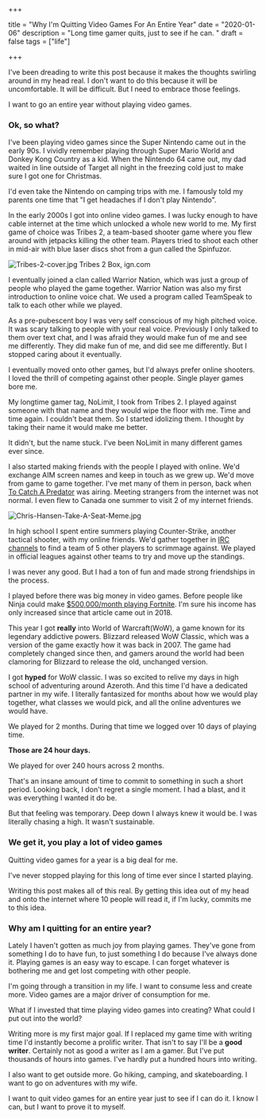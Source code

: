 +++

title = "Why I'm Quitting Video Games For An Entire Year"
date = "2020-01-06"
description = "Long time gamer quits, just to see if he can. "
draft = false
tags = ["life"]

+++

I've been dreading to write this post because it makes the thoughts swirling around in my head real. I don't want to do this because it will be uncomfortable. It will be difficult. But I need to embrace those feelings. 

I want to go an entire year without playing video games.

### Ok, so what?

I've been playing video games since the Super Nintendo came out in the early 90s. I vividly remember playing through Super Mario World and Donkey Kong Country as a kid. When the Nintendo 64 came out, my dad waited in line outside of Target all night in the freezing cold just to make sure I got one for Christmas. 

I'd even take the Nintendo on camping trips with me. I famously told my parents one time that "I get headaches if I don't play Nintendo".

In the early 2000s I got into online video games. I was lucky enough to have cable internet at the time which unlocked a whole new world to me. My first game of choice was Tribes 2, a team-based shooter game where you flew around with jetpacks killing the other team. Players tried to shoot each other in mid-air with blue laser discs shot from a gun called the Spinfuzor.

![Tribes-2-cover.jpg](https://i.postimg.cc/jjRNn8bL/Tribes-2-cover.jpg)
Tribes 2 Box, ign.com

I eventually joined a clan called Warrior Nation, which was just a group of people who played the game together. Warrior Nation was also my first introduction to online voice chat. We used a program called TeamSpeak to talk to each other while we played.

As a pre-pubescent boy I was very self conscious of my high pitched voice. It was scary talking to people with your real voice. Previously I only talked to them over text chat, and I was afraid they would make fun of me and see me differently. They did make fun of me, and did see me differently. But I stopped caring about it eventually. 

I eventually moved onto other games, but I'd always prefer online shooters. I loved the thrill of competing against other people. Single player games bore me. 

My longtime gamer tag, NoLimit, I took from Tribes 2. I played against someone with that name and they would wipe the floor with me. Time and time again. I couldn't beat them. So I started idolizing them. I thought by taking their name it would make me better.

It didn't, but the name stuck. I've been NoLimit in many different games ever since. 

I also started making friends with the people I played with online. We'd exchange AIM screen names and keep in touch as we grew up. We'd move from game to game together. I've met many of them in person, back when [To Catch A Predator](https://en.wikipedia.org/wiki/To_Catch_a_Predator) was airing. Meeting strangers from the internet was not normal. I even flew to Canada one summer to visit 2 of my internet friends. 

![Chris-Hansen-Take-A-Seat-Meme.jpg](https://i.postimg.cc/ncQqyj2c/Chris-Hansen-Take-A-Seat-Meme.jpg)

In high school I spent entire summers playing Counter-Strike, another tactical shooter, with my online friends. We'd gather together in [IRC channels](https://en.wikipedia.org/wiki/Internet_Relay_Chat) to find a team of 5 other players to scrimmage against. We played in official leagues against other teams to try and move up the standings. 

I was never any good. But I had a ton of fun and made strong friendships in the process.

I played before there was big money in video games. Before people like Ninja could make [$500,000/month playing Fortnite](https://www.businessinsider.com/ninja-tyler-blevins-twitch-subscribers-fortnite-drake-youtube-2018-3). I'm sure his income has only increased since that article came out in 2018. 

This year I got **really** into World of Warcraft(WoW), a game known for its legendary addictive powers. Blizzard released WoW Classic, which was a version of the game exactly how it was back in 2007. The game had completely changed since then, and gamers around the world had been clamoring for Blizzard to release the old, unchanged version.

I got **hyped** for WoW classic. I was so excited to relive my days in high school of adventuring around Azeroth. And this time I'd have a dedicated partner in my wife. I literally fantasized for months about how we would play together, what classes we would pick, and all the online adventures we would have.

We played for 2 months. During that time we logged over 10 days of playing time. 

**Those are 24 hour days.**

We played for over 240 hours across 2 months.

That's an insane amount of time to commit to something in such a short period. Looking back, I don't regret a single moment. I had a blast, and it was everything I wanted it do be. 

But that feeling was temporary. Deep down I always knew it would be. I was literally chasing a high. It wasn't sustainable. 

### We get it, you play a lot of video games

Quitting video games for a year is a big deal for me.

I've never stopped playing for this long of time ever since I started playing.

Writing this post makes all of this real. By getting this idea out of my head and onto the internet where 10 people will read it, if I'm lucky, commits me to this idea. 

### Why am I quitting for an entire year?

Lately I haven't gotten as much joy from playing games. They've gone from something I do to have fun, to just something I do because I've always done it. Playing games is an easy way to escape. I can forget whatever is bothering me and get lost competing with other people. 

I'm going through a transition in my life. I want to consume less and create more. Video games are a major driver of consumption for me.

What if I invested that time playing video games into creating? What could I put out into the world?

Writing more is my first major goal. If I replaced my game time with writing time I'd instantly become a prolific writer. That isn't to say I'll be a **good writer**. Certainly not as good a writer as I am a gamer. But I've put thousands of hours into games. I've hardly put a hundred hours into writing.

I also want to get outside more. Go hiking, camping, and skateboarding. I want to go on adventures with my wife. 

I want to quit video games for an entire year just to see if I can do it. I know I can, but I want to prove it to myself.